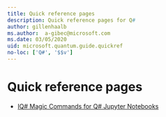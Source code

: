 ```yaml
---
title: Quick reference pages
description: Quick reference pages for Q#
author: gillenhaalb
ms.author:  a-gibec@microsoft.com
ms.date: 03/05/2020
uid: microsoft.quantum.guide.quickref
no-loc: ['Q#', '$$v']
---
```


# Quick reference pages

* [IQ# Magic Commands for Q# Jupyter Notebooks](xref:microsoft.quantum.guide.quickref.iqsharp)
